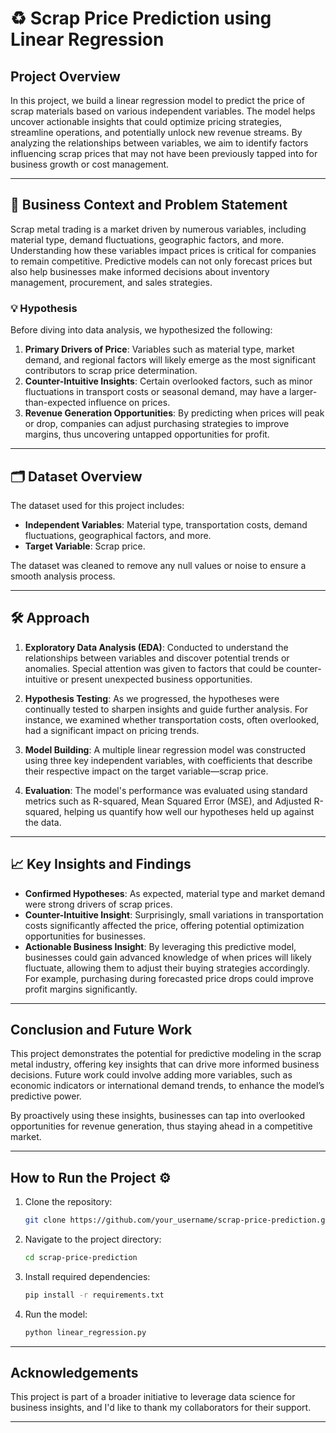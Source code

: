# ♻️ Scrap Price Prediction using Linear Regression

## Project Overview
In this project, we build a linear regression model to predict the price of scrap materials based on various independent variables. The model helps uncover actionable insights that could optimize pricing strategies, streamline operations, and potentially unlock new revenue streams. By analyzing the relationships between variables, we aim to identify factors influencing scrap prices that may not have been previously tapped into for business growth or cost management.

---

## 🚀 Business Context and Problem Statement
Scrap metal trading is a market driven by numerous variables, including material type, demand fluctuations, geographic factors, and more. Understanding how these variables impact prices is critical for companies to remain competitive. Predictive models can not only forecast prices but also help businesses make informed decisions about inventory management, procurement, and sales strategies.

### 💡 Hypothesis
Before diving into data analysis, we hypothesized the following:
1. **Primary Drivers of Price**: Variables such as material type, market demand, and regional factors will likely emerge as the most significant contributors to scrap price determination.
2. **Counter-Intuitive Insights**: Certain overlooked factors, such as minor fluctuations in transport costs or seasonal demand, may have a larger-than-expected influence on prices.
3. **Revenue Generation Opportunities**: By predicting when prices will peak or drop, companies can adjust purchasing strategies to improve margins, thus uncovering untapped opportunities for profit.

---

## 🗂 Dataset Overview
The dataset used for this project includes:
- **Independent Variables**: Material type, transportation costs, demand fluctuations, geographical factors, and more.
- **Target Variable**: Scrap price.

The dataset was cleaned to remove any null values or noise to ensure a smooth analysis process.

---

## 🛠️ Approach
1. **Exploratory Data Analysis (EDA)**: Conducted to understand the relationships between variables and discover potential trends or anomalies. Special attention was given to factors that could be counter-intuitive or present unexpected business opportunities.
   
2. **Hypothesis Testing**: As we progressed, the hypotheses were continually tested to sharpen insights and guide further analysis. For instance, we examined whether transportation costs, often overlooked, had a significant impact on pricing trends.

3. **Model Building**: A multiple linear regression model was constructed using three key independent variables, with coefficients that describe their respective impact on the target variable—scrap price. 
   
4. **Evaluation**: The model's performance was evaluated using standard metrics such as R-squared, Mean Squared Error (MSE), and Adjusted R-squared, helping us quantify how well our hypotheses held up against the data.

---

## 📈 Key Insights and Findings
- **Confirmed Hypotheses**: As expected, material type and market demand were strong drivers of scrap prices.
- **Counter-Intuitive Insight**: Surprisingly, small variations in transportation costs significantly affected the price, offering potential optimization opportunities for businesses.
- **Actionable Business Insight**: By leveraging this predictive model, businesses could gain advanced knowledge of when prices will likely fluctuate, allowing them to adjust their buying strategies accordingly. For example, purchasing during forecasted price drops could improve profit margins significantly.

---

## Conclusion and Future Work
This project demonstrates the potential for predictive modeling in the scrap metal industry, offering key insights that can drive more informed business decisions. Future work could involve adding more variables, such as economic indicators or international demand trends, to enhance the model’s predictive power.

By proactively using these insights, businesses can tap into overlooked opportunities for revenue generation, thus staying ahead in a competitive market.

---

## How to Run the Project ⚙️
1. Clone the repository:
   ```bash
   git clone https://github.com/your_username/scrap-price-prediction.git
   ```
2. Navigate to the project directory:
   ```bash
   cd scrap-price-prediction
   ```
3. Install required dependencies:
   ```bash
   pip install -r requirements.txt
   ```
4. Run the model:
   ```bash
   python linear_regression.py
   ```

---

## Acknowledgements
This project is part of a broader initiative to leverage data science for business insights, and I'd like to thank my collaborators for their support.

----
